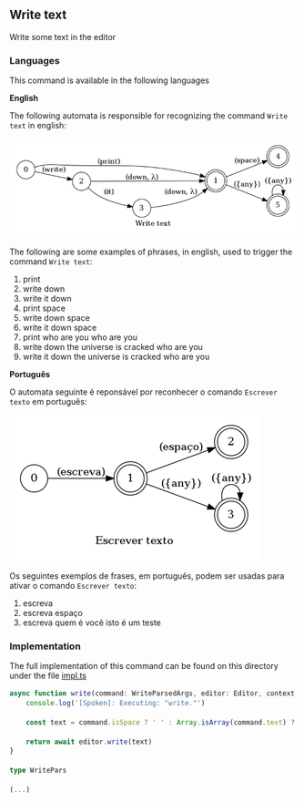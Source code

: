 ## Write text

Write some text in the editor

### Languages

This command is available in the following languages

**English**

The following automata is responsible for recognizing the command `Write text` in english:

![English](phrase_en-US.png)

The following are some examples of phrases, in english, used to trigger the command `Write text`:

1. print
2. write down
3. write it down
4. print space
5. write down space
6. write it down space
7. print who are you who are you
8. write down the universe is cracked who are you
9. write it down the universe is cracked who are you

**Português**

O automata seguinte é reponsável por reconhecer o comando `Escrever texto` em português:

![Português](phrase_pt-BR.png)

Os seguintes exemplos de frases, em português, podem ser usadas para ativar o comando `Escrever texto`:

1. escreva
2. escreva espaço
3. escreva quem é você isto é um teste

### Implementation

The full implementation of this command can be found on this directory under the file [impl.ts](impl.ts)

```typescript
async function write(command: WriteParsedArgs, editor: Editor, context: {}) {
    console.log('[Spoken]: Executing: "write."')

    const text = command.isSpace ? ' ' : Array.isArray(command.text) ? command.text?.join(' ') : command.text

    return await editor.write(text)
}

type WritePars

(...)
```